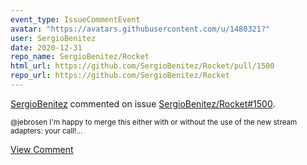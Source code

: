 ```yaml
---
event_type: IssueCommentEvent
avatar: "https://avatars.githubusercontent.com/u/1480321?"
user: SergioBenitez
date: 2020-12-31
repo_name: SergioBenitez/Rocket
html_url: https://github.com/SergioBenitez/Rocket/pull/1500
repo_url: https://github.com/SergioBenitez/Rocket
---
```


<a href='https://github.com/SergioBenitez' target='_blank'>SergioBenitez</a> commented on issue <a href='https://github.com/SergioBenitez/Rocket/pull/1500' target='_blank'>SergioBenitez/Rocket#1500</a>.

<small>@jebrosen I'm happy to merge this either with or without the use of the new stream adapters: your call!...</small>

<a href='https://github.com/SergioBenitez/Rocket/pull/1500' target='_blank'>View Comment</a>
